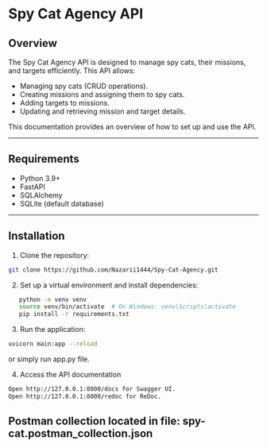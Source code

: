 # Spy Cat Agency API

## Overview

The Spy Cat Agency API is designed to manage spy cats, their missions, and targets efficiently. This API allows:

- Managing spy cats (CRUD operations).
- Creating missions and assigning them to spy cats.
- Adding targets to missions.
- Updating and retrieving mission and target details.

This documentation provides an overview of how to set up and use the API.

---

## Requirements

- Python 3.9+
- FastAPI
- SQLAlchemy
- SQLite (default database)

---

## Installation

1. Clone the repository:

```bash
git clone https://github.com/Nazarii1444/Spy-Cat-Agency.git
```
   
2. Set up a virtual environment and install dependencies:
```bash
   python -m venv venv
   source venv/bin/activate  # On Windows: venv\Scripts\activate
   pip install -r requirements.txt
```

3. Run the application:

```bash
uvicorn main:app --reload
```
or simply run app.py file.

4. Access the API documentation

```bash
Open http://127.0.0.1:8000/docs for Swagger UI.
Open http://127.0.0.1:8000/redoc for ReDoc.
```

## Postman collection located in file: spy-cat.postman_collection.json
